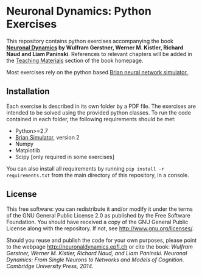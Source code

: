 # Neuronal Dynamics: Python Exercises

This repository contains python exercises accompanying the book **[Neuronal Dynamics](http://neuronaldynamics.epfl.ch/) by Wulfram Gerstner, Werner M. Kistler, Richard Naud and Liam Paninski**. References to relevant chapters will be added in the [Teaching Materials](http://neuronaldynamics.epfl.ch/lectures.html) section of the book homepage.

Most exercises rely on the python based [Brian neural network simulator ](https://github.com/brian-team/brian2).

## Installation

Each exercise is described in its own folder by a PDF file. The exercises are intended to be solved using the provided python classes. To run the code contained in each folder, the following requirements should be met:

* Python>=2.7
* [Brian Simulator](https://github.com/brian-team/brian2), version 2
* Numpy
* Matplotlib
* Scipy [only required in some exercises]

You can also install all requirements by running ``pip install -r requirements.txt`` from the main directory of this repository, in a console.

## License

This free software: you can redistribute it and/or modify it under the terms of the GNU General Public License 2.0 as published by the Free Software Foundation. You should have received a copy of the GNU General Public License along with the repository. If not, see <http://www.gnu.org/licenses/>.

Should you reuse and publish the code for your own purposes, please point to the webpage <http://neuronaldynamics.epfl.ch> or cite the book:
*Wulfram Gerstner, Werner M. Kistler, Richard Naud, and Liam Paninski. Neuronal Dynamics: From Single Neurons to Networks and Models of Cognition. Cambridge University Press, 2014.*